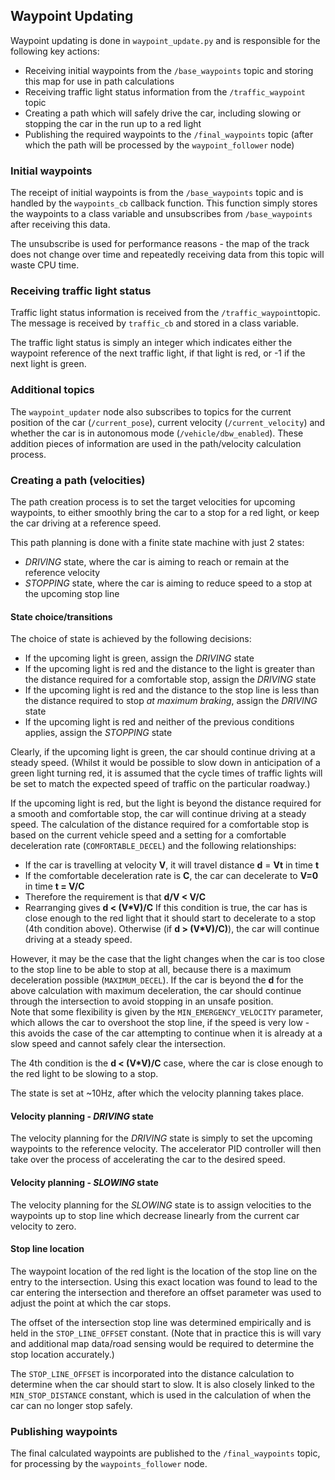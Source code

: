 ## Waypoint Updating

Waypoint updating is done in `waypoint_update.py` and is responsible for the following key actions:

* Receiving initial waypoints from the `/base_waypoints` topic and storing this map for use in path calculations
* Receiving traffic light status information from the `/traffic_waypoint` topic
* Creating a path which will safely drive the car, including slowing or stopping the car in the run up to a red light
* Publishing the required waypoints to the `/final_waypoints` topic (after which the path will be processed by the `waypoint_follower` node)

### Initial waypoints
The receipt of initial waypoints is from the `/base_waypoints` topic and is handled by the `waypoints_cb` callback function.  This function simply stores the waypoints to a class variable and unsubscribes from `/base_waypoints` after receiving this data.  

The unsubscribe is used for performance reasons - the map of the track does not change over time and repeatedly receiving data from this topic will waste CPU time.

### Receiving traffic light status
Traffic light status information is received from the `/traffic_waypoint`topic.  The message is received by `traffic_cb` and stored in a class variable.

The traffic light status is simply an integer which indicates either the waypoint reference of the next traffic light, if that light is red, or -1 if the next light is green.

### Additional topics
The `waypoint_updater` node also subscribes to topics for the current position of the car (`/current_pose`), current velocity (`/current_velocity`) and whether the car is in autonomous mode (`/vehicle/dbw_enabled`).  These addition pieces of information are used in the path/velocity calculation process.

### Creating a path (velocities)
The path creation process is to set the target velocities for upcoming waypoints, to either smoothly bring the car to a stop for a red light, or keep the car driving at a reference speed.

This path planning is done with a finite state machine with just 2 states:

* _DRIVING_ state, where the car is aiming to reach or remain at the reference velocity
* _STOPPING_ state, where the car is aiming to reduce speed to a stop at the upcoming stop line

#### State choice/transitions
The choice of state is achieved by the following decisions:

* If the upcoming light is green, assign the _DRIVING_ state
* If the upcoming light is red and the distance to the light is greater than the distance required for a comfortable stop, assign the _DRIVING_ state 
* If the upcoming light is red and the distance to the stop line is less than the distance required to stop _at maximum braking_, assign the _DRIVING_ state
* If the upcoming light is red and neither of the previous conditions applies, assign the _STOPPING_ state

Clearly, if the upcoming light is green, the car should continue driving at a steady speed.  (Whilst it would be possible to slow down in anticipation of a green light turning red, it is assumed that the cycle times of traffic lights will be set to match the expected speed of traffic on the particular roadway.)  

If the upcoming light is red, but the light is beyond the distance required for a smooth and comfortable stop, the car will continue driving at a steady speed.  The calculation of the distance required for a comfortable stop is based on the current vehicle speed and a setting for a comfortable deceleration rate (`COMFORTABLE_DECEL`) and the following relationships:
* If the car is travelling at velocity __V__, it will travel distance __d__ = __Vt__ in time __t__
* If the comfortable deceleration rate is __C__, the car can decelerate to __V=0__ in time __t = V/C__
* Therefore the requirement is that __d/V < V/C__
* Rearranging gives __d < (V*V)/C__
If this condition is true, the car has is close enough to the red light that it should start to decelerate to a stop (4th condition above). Otherwise (if __d > (V*V)/C)__), the car will continue driving at a steady speed.

However, it may be the case that the light changes when the car is too close to the stop line to be able to stop at all, because there is a maximum deceleration possible (`MAXIMUM_DECEL`).  If the car is beyond the __d__ for the above calculation with maximum deceleration, the car should continue through the intersection to avoid stopping in an unsafe position.  
Note that some flexibility is given by the `MIN_EMERGENCY_VELOCITY` parameter, which allows the car to overshoot the stop line, if the speed is very low - this avoids the case of the car attempting to continue when it is already at a slow speed and cannot safely clear the intersection.

The 4th condition is the __d < (V*V)/C__ case, where the car is close enough to the red light to be slowing to a stop.

The state is set at ~10Hz, after which the velocity planning takes place.

#### Velocity planning - _DRIVING_ state
The velocity planning for the _DRIVING_ state is simply to set the upcoming waypoints to the reference velocity.  The accelerator PID controller will then take over the process of accelerating the car to the desired speed.

#### Velocity planning - _SLOWING_ state
The velocity planning for the _SLOWING_ state is to assign velocities to the waypoints up to stop line which decrease linearly from the current car velocity to zero.

#### Stop line location
The waypoint location of the red light is the location of the stop line on the entry to the intersection.  Using this exact location was found to lead to the car entering the intersection and therefore an offset parameter was used to adjust the point at which the car stops.  

The offset of the intersection stop line was determined empirically and is held in the `STOP_LINE_OFFSET` constant.  (Note that in practice this is will vary and additional map data/road sensing would be required to determine the stop location accurately.)

The `STOP_LINE_OFFSET` is incorporated into the distance calculation to determine when the car should start to slow.  It is also closely linked to the `MIN_STOP_DISTANCE` constant, which is used in the calculation of when the car can no longer stop safely.

### Publishing waypoints
The final calculated waypoints are published to the `/final_waypoints` topic, for processing by the `waypoints_follower` node.

